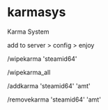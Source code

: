 # karmasys
Karma System

add to server > config > enjoy

/wipekarma 'steamid64'

/wipekarma_all

/addkarma 'steamid64' 'amt'

/removekarma 'steamid64' 'amt'
